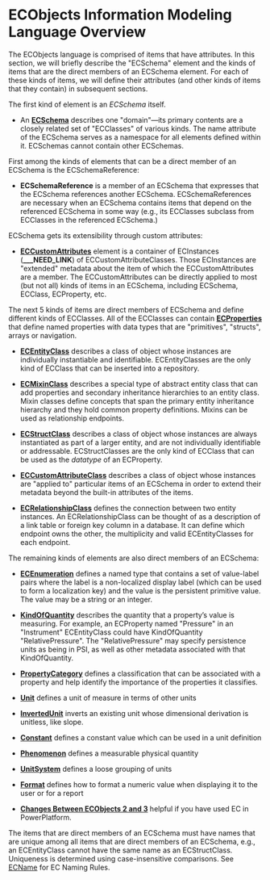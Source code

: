 # ECObjects Information Modeling Language Overview

The ECObjects language is comprised of items that have attributes. In this section, we will briefly describe the "ECSchema" element and the kinds of items that are the direct members of an ECSchema element. For each of these kinds of items, we will define their attributes (and other kinds of items that they contain) in subsequent sections.

The first kind of element is an *ECSchema* itself.

- An **[ECSchema](./ec-schema.md)** describes one "domain"—its primary contents are a closely related set of "ECClasses" of various kinds. The name attribute of the ECSchema serves as a namespace for all elements defined within it. ECSchemas cannot contain other ECSchemas.

First among the kinds of elements that can be a direct member of an ECSchema is the ECSchemaReference:

- **ECSchemaReference** is a member of an ECSchema that expresses that the ECSchema references another ECSchema. ECSchemaReferences are necessary when an ECSchema contains items that depend on the referenced ECSchema in some way (e.g., its ECClasses subclass from ECClasses in the referenced ECSchema.)

ECSchema gets its extensibility through custom attributes:

- **[ECCustomAttributes](./ec-custom-attributes.md)** element is a container of ECInstances (**___NEED_LINK**) of ECCustomAttributeClasses. Those ECInstances are "extended" metadata about the item of which the ECCustomAttributes are a member. The ECCustomAttributes can be directly applied to most (but not all) kinds of items in an ECSchema, including ECSchema, ECClass, ECProperty, etc.

The next 5 kinds of items are direct members of ECSchema and define different kinds of ECClasses. All of the ECClasses can contain **[ECProperties](./ec-property.md)** that define named properties with data types that are "primitives", "structs", arrays or navigation.

- **[ECEntityClass](./ec-entity-class.md)** describes a class of object whose instances are individually instantiable and identifiable. ECEntityClasses are the only kind of ECClass that can be inserted into a repository.

- **[ECMixinClass](./ec-mixin-class.md)** describes a special type of abstract entity class that can add properties and secondary inheritance hierarchies to an entity class. Mixin classes define concepts that span the primary entity inheritance hierarchy and they hold common property definitions. Mixins can be used as relationship endpoints.

- **[ECStructClass](./ec-struct-class.md)** describes a class of object whose instances are always instantiated as part of a larger entity, and are not individually identifiable or addressable. ECStructClasses are the only kind of ECClass that can be used as the *datatype* of an ECProperty.

- **[ECCustomAttributeClass](./ec-custom-attribute-class.md)** describes a class of object whose instances are "applied to" particular items of an ECSchema in order to extend their metadata beyond the built-in attributes of the items.

- **[ECRelationshipClass](./ec-relationship-class.md)** defines the connection between two entity instances. An ECRelationshipClass can be thought of as a description of a link table or foreign key column in a database. It can define which endpoint owns the other, the multiplicity and valid ECEntityClasses for each endpoint.

The remaining kinds of elements are also direct members of an ECSchema:

- **[ECEnumeration](./ec-enumeration.md)** defines a named type that contains a set of value-label pairs where the label is a non-localized display label (which can be used to form a localization key) and the value is the persistent primitive value. The value may be a string or an integer.

- **[KindOfQuantity](./kindofQuantity.md)** describes the quantity that a property’s value is measuring. For example, an ECProperty named "Pressure" in an "Instrument" ECEntityClass could have KindOfQuantity "RelativePressure". The "RelativePressure" may specify persistence units as being in PSI, as well as other metadata associated with that KindOfQuantity.

- **[PropertyCategory](./property-category.md)** defines a classification that can be associated with a property and help identify the importance of the properties it classifies.

- **[Unit](./ec-unit.md)** defines a unit of measure in terms of other units

- **[InvertedUnit](./ec-unit.md#Inverted-Unit)** inverts an existing unit whose dimensional derivation is unitless, like slope.

- **[Constant](./ec-constant.md)** defines a constant value which can be used in a unit definition

- **[Phenomenon](./ec-phenomenon.md)** defines a measurable physical quantity

- **[UnitSystem](./ec-unitsystem.md)** defines a loose grouping of units

- **[Format](./ec-format.md)** defines how to format a numeric value when displaying it to the user or for a report

- **[Changes Between ECObjects 2 and 3](./differences-between-ec2-and-ec3.md)** helpful if you have used EC in PowerPlatform.

The items that are direct members of an ECSchema must have names that are unique among all items that are direct members of an ECSchema, e.g., an ECEntityClass cannot have the same name as an ECStructClass. Uniqueness is determined using case-insensitive comparisons. See [ECName](./ec-name.md) for EC Naming Rules.
